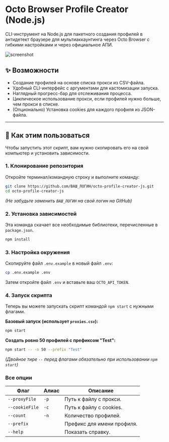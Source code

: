 # Octo Browser Profile Creator (Node.js)

CLI-инструмент на Node.js для пакетного создания профилей в антидетект браузере для мультиаккаунтинга через Octo Browser с гибкими настройками и через официальное АПИ.

![screenshot](https://i.imgur.com/rLz9Ff6.png)

## ✨ Возможности

- Создание профилей на основе списка прокси из CSV-файла.
- Удобный CLI-интерфейс с аргументами для кастомизации запуска.
- Наглядный прогресс-бар для отслеживания процесса.
- Циклическое использование прокси, если профилей нужно больше, чем прокси в списке.
- (Опционально) Установка cookies для каждого профиля из JSON-файла.

---

## 🚀 Как этим пользоваться

Чтобы запустить этот скрипт, вам нужно скопировать его на свой компьютер и установить зависимости.

### 1. Клонирование репозитория
Откройте терминал/командную строку и выполните команду:
```bash
git clone https://github.com/ВАШ_ЛОГИН/octo-profile-creator-js.git
cd octo-profile-creator-js
```
*(Не забудьте заменить `ВАШ_ЛОГИН` на свой логин на GitHub)*

### 2. Установка зависимостей
Эта команда скачает все необходимые библиотеки, перечисленные в `package.json`.
```bash
npm install
```

### 3. Настройка окружения
Скопируйте файл `.env.example` в новый файл `.env`:
```bash
cp .env.example .env
```
Затем откройте файл `.env` и вставьте ваш `OCTO_API_TOKEN`.

### 4. Запуск скрипта
Теперь вы можете запускать скрипт командой `npm start` с нужными флагами.

**Базовый запуск (использует `proxies.csv`):**
```bash
npm start
```

**Создать ровно 50 профилей с префиксом "Test":**
```bash
npm start -- -n 50 --prefix "Test"
```
*(Двойное тире `--` перед флагами обязательно при использовании `npm start`)*

### Все опции

| Флаг | Алиас | Описание |
|---|---|---|
| `--proxyFile` | `-p` | Путь к файлу с прокси. |
| `--cookieFile`| `-c` | Путь к файлу с cookies. |
| `--count` | `-n` | Количество профилей. |
| `--prefix` | | Префикс для имени профиля. |
| `--help` | | Показать справку. |
